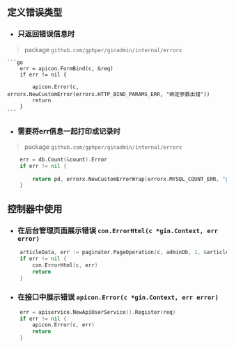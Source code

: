 
## 定义错误类型 <br/>
* ### 只返回错误信息时
>  package `github.com/gphper/ginadmin/internal/errorx`

	```go
		err = apicon.FormBind(c, &req)
		if err != nil {

			apicon.Error(c, errorx.NewCustomError(errorx.HTTP_BIND_PARAMS_ERR, "绑定参数出错"))
			return
		}
	```

* ### 需要将err信息一起打印或记录时
>   package `github.com/gphper/ginadmin/internal/errorx`
```go
    err = db.Count(&count).Error
	if err != nil {
		
		return pd, errorx.NewCustomErrorWrap(errorx.MYSQL_COUNT_ERR, "page oprion error", err)
	}
```

## 控制器中使用 <br/>

* ### 在后台管理页面展示错误 `con.ErrorHtml(c *gin.Context, err error)`
```go
    articleData, err := paginater.PageOperation(c, adminDb, 1, &articleList)
	if err != nil {
		con.ErrorHtml(c, err)
		return
	}
```

* ### 在接口中展示错误 `apicon.Error(c *gin.Context, err error)`
```go
    err = apiservice.NewApiUserService().Register(req)
	if err != nil {
		apicon.Error(c, err)
		return
	}
```
